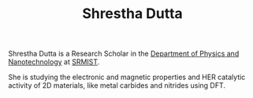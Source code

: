 ﻿---
# Display name
title: Shrestha Dutta

# Full name (for SEO)
first_name: Shrestha
last_name: Dutta
join: 2022

# Username (this should match the folder name)
authors:
  - Shrestha

# Is this the primary user of the site?
superuser: false

# Role/position
role: Research Scholar

# Organizations/Affiliations
organizations:
  - name: SRM Institute of Science and Technology
    url: 'https://www.srmist.edu.in'

# Short bio (displayed in user profile at end of posts)
bio: My research interest covers the study of 2D energy materials like halides and carbides.

interests:
  - Metal halides
  - Carbides and Nitrides
  - Catalytic activity in hydrogen evolution

education:
  courses:
    - course: PhD in Physics
      institution: SRM Institute of Science and Technology
      year: on going
    - course: MSc in Physics
      institution: Gurudas College, University of Calcutta
      year: 2019
    - course: BSc in Physics
      institution: Jogamaya Devi College, University of Calcutta
      year: 2017

accolade:
  courses:
    - course: Best Poster Prize
      year:
      institution: ICAMS3 2023, University of Calicut

social:
  - icon: envelope
    icon_pack: fas
    link: 'mailto:sd6190@srmist.edu.in'
  - icon: linkedin
    icon_pack: fab
    link: https://www.linkedin.com/in/shrestha-dutta-5b6207195
  - icon: orcid
    icon_pack: fab
    link: https://orcid.org/0009-0005-3267-7096
user_groups:
  - Researchers
---
Shrestha Dutta is a Research Scholar in the [Department of Physics and Nanotechnology](https://www.srmist.edu.in/department/department-of-physics-and-nanotechnology/) at [SRMIST](https://www.srmist.edu.in).

She is studying the electronic and magnetic properties and HER catalytic activity of 2D materials, like metal carbides and nitrides using DFT.
